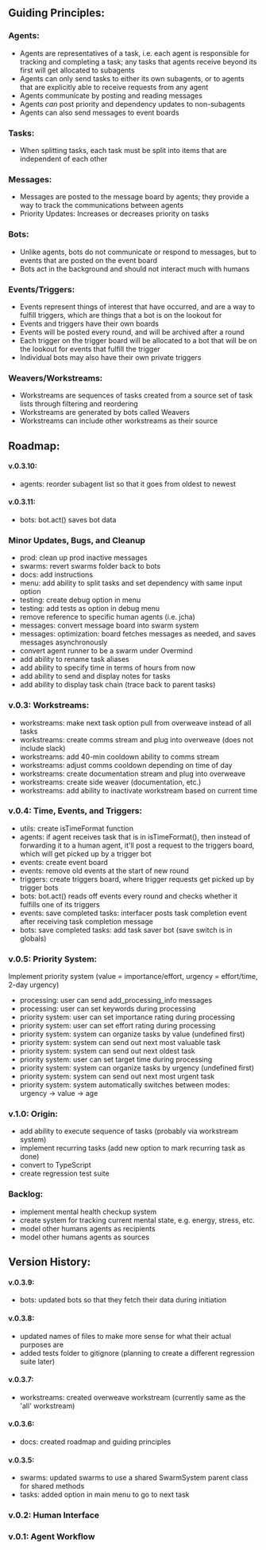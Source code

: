
## Guiding Principles:

### Agents:
- Agents are representatives of a task, i.e. each agent is responsible for tracking and completing a task; any tasks that agents receive beyond its first will get allocated to subagents
- Agents can only send tasks to either its own subagents, or to agents that are explicitly able to receive requests from any agent
- Agents communicate by posting and reading messages
- Agents _can_ post priority and dependency updates to non-subagents
- Agents can also send messages to event boards

### Tasks:
- When splitting tasks, each task must be split into items that are independent of each other

### Messages:
- Messages are posted to the message board by agents; they provide a way to track the communications between agents
- Priority Updates: Increases or decreases priority on tasks

### Bots:
- Unlike agents, bots do not communicate or respond to messages, but to events that are posted on the event board
- Bots act in the background and should not interact much with humans

### Events/Triggers:
- Events represent things of interest that have occurred, and are a way to fulfill triggers, which are things that a bot is on the lookout for
- Events and triggers have their own boards
- Events will be posted every round, and will be archived after a round
- Each trigger on the trigger board will be allocated to a bot that will be on the lookout for events that fulfill the trigger
- Individual bots may also have their own private triggers

### Weavers/Workstreams:
- Workstreams are sequences of tasks created from a source set of task lists through filtering and reordering
- Workstreams are generated by bots called Weavers
- Workstreams can include other workstreams as their source



## Roadmap:

#### v.0.3.10:
- agents: reorder subagent list so that it goes from oldest to newest

#### v.0.3.11:
- bots: bot.act() saves bot data

### Minor Updates, Bugs, and Cleanup
- prod: clean up prod inactive messages
- swarms: revert swarms folder back to bots
- docs: add instructions
- menu: add ability to split tasks and set dependency with same input option
- testing: create debug option in menu
- testing: add tests as option in debug menu
- remove reference to specific human agents (i.e. jcha)
- messages: convert message board into swarm system
- messages: optimization: board fetches messages as needed, and saves messages asynchronously
- convert agent runner to be a swarm under Overmind
- add ability to rename task aliases
- add ability to specify time in terms of hours from now
- add ability to send and display notes for tasks
- add ability to display task chain (trace back to parent tasks)

### v.0.3: Workstreams:
- workstreams: make next task option pull from overweave instead of all tasks
- workstreams: create comms stream and plug into overweave (does not include slack)
- workstreams: add 40-min cooldown ability to comms stream
- workstreams: adjust comms cooldown depending on time of day
- workstreams: create documentation stream and plug into overweave
- workstreams: create side weaver (documentation, etc.)
- workstreams: add ability to inactivate workstream based on current time

### v.0.4: Time, Events, and Triggers:
- utils: create isTimeFormat function
- agents: if agent receives task that is in isTimeFormat(), then instead of forwarding it to a human agent, it'll post a request to the triggers board, which will get picked up by a trigger bot
- events: create event board
- events: remove old events at the start of new round
- triggers: create triggers board, where trigger requests get picked up by trigger bots
- bots: bot.act() reads off events every round and checks whether it fulfills one of its triggers
- events: save completed tasks: interfacer posts task completion event after receiving task completion message
- bots: save completed tasks: add task saver bot (save switch is in globals)

### v.0.5: Priority System:
Implement priority system (value = importance/effort, urgency = effort/time, 2-day urgency)
- processing: user can send add_processing_info messages
- processing: user can set keywords during processing
- priority system: user can set importance rating during processing
- priority system: user can set effort rating during processing
- priority system: system can organize tasks by value (undefined first)
- priority system: system can send out next most valuable task
- priority system: system can send out next oldest task
- priority system: user can set target time during processing
- priority system: system can organize tasks by urgency (undefined first)
- priority system: system can send out next most urgent task
- priority system: system automatically switches between modes: urgency -> value -> age

### v.1.0: Origin:
- add ability to execute sequence of tasks (probably via workstream system)
- implement recurring tasks (add new option to mark recurring task as done)
- convert to TypeScript
- create regression test suite

### Backlog:
- implement mental health checkup system
- create system for tracking current mental state, e.g. energy, stress, etc.
- model other humans agents as recipients
- model other humans agents as sources

## Version History:

#### v.0.3.9:
- bots: updated bots so that they fetch their data during initiation

#### v.0.3.8:
- updated names of files to make more sense for what their actual purposes are
- added tests folder to gitignore (planning to create a different regression suite later)

#### v.0.3.7:
- workstreams: created overweave workstream (currently same as the 'all' workstream)

#### v.0.3.6:
- docs: created roadmap and guiding principles

#### v.0.3.5:
- swarms: updated swarms to use a shared SwarmSystem parent class for shared methods
- tasks: added option in main menu to go to next task

### v.0.2: Human Interface

### v.0.1: Agent Workflow
